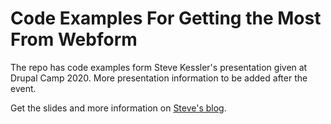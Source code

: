 # Code Examples For Getting the Most From Webform

The repo has code examples form 
 Steve Kessler's presentation given at Drupal Camp 2020. More presentation information to be added after the event.

Get the slides and more information on [Steve's blog](https://tinyurl.com/wfdc2020).
